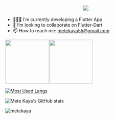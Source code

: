 <h1 align="center">
  <a href="https://git.io/typing-svg">
    <img src="https://readme-typing-svg.herokuapp.com/?lines=Hello+There!+🤙;Nice+to+see+you+here!+&center=true&size=30">
  </a>
</h1>

- 👨🏼‍💻 I’m currently developing a Flutter App
- 👯 I’m looking to collaborate on Flutter-Dart
- 📫 How to reach me: metekaya55@gmail.com


<p float="left"><img height="137px" src="https://github-readme-stats.vercel.app/api?username=metekaya&hide_title=true&exclude_repo=automobile-data-analysis&hide_border=true&show_icons=true&include_all_commits=true&count_private=true&line_height=21&text_color=000&icon_color=000&bg_color=0,ea6161,ffc64d,fffc4d,52fa5a&theme=graywhite" /><!-- wi*quL3fcV --><img height="137px"  src="https://github-readme-stats.vercel.app/api/top-langs/?username=metekaya&hide=html&hide_title=true&hide_border=true&layout=compact&langs_count=6&exclude_repo=comp426,Redventures-Movie-Quotes&text_color=000&icon_color=fff&bg_color=0,52fa5a,4dfcff,c64dff&theme=graywhite" /></p>


[![Most Used Langs](https://github-readme-stats.vercel.app/api/top-langs/?username=metekaya&exclude_repo=automobile-data-analysis)](https://github.com/metekaya/github-readme-stats)

![Mete Kaya's GitHub stats](https://github-readme-stats.vercel.app/api?username=metekaya&show_icons=true&theme=dracula)


<p><img align="center" src="https://github-readme-streak-stats.herokuapp.com/?user=metekaya&" alt="metekaya" /></p>


